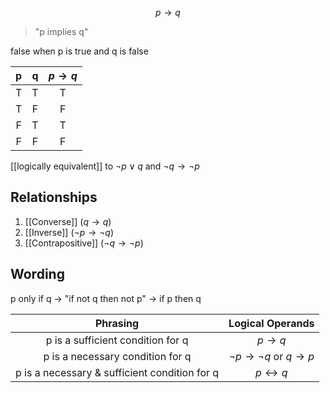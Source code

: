 $$p \rightarrow q$$ 
>"p implies q"

false when p is true and q is false 

| p | q | $p \rightarrow q$ | 
| :-: | :-: | :-: | 
| T | T | T | 
| T | F | F | 
| F | T | T | 
| F | F | F | 

[[logically equivalent]] to $\neg p \lor q$ and $\neg q \rightarrow \neg p$

## Relationships 
1) [[Converse]] ($q \rightarrow q$)
2) [[Inverse]] ($\neg p \rightarrow \neg q$) 
3) [[Contrapositive]] ($\neg q \rightarrow \neg p$) 

## Wording 
p only if q -> "if not q then not p" -> if p then q 

| Phrasing | Logical Operands | 
| :-: | :-: | 
| p is a sufficient condition for q | $p \rightarrow q$ | 
| p is a necessary condition for q | $\neg p \rightarrow \neg q$ or $q\rightarrow p$| 
| p is a necessary & sufficient condition for q | $p\leftrightarrow q$ |